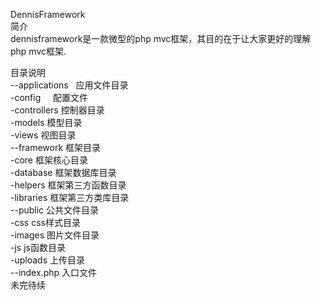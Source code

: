 DennisFramework<br/>
简介<br/>
dennisframework是一款微型的php mvc框架，其目的在于让大家更好的理解php mvc框架.<br/>

目录说明<br/>
--applications         &nbsp;&nbsp;应用文件目录<br/>
         -config                配置文件<br/>
    -controllers                控制器目录<br/>
    -models                     模型目录<br/>
    -views                      视图目录<br/>
--framework                     框架目录<br/>
    -core                       框架核心目录<br/>
    -database                   框架数据库目录<br/>
    -helpers                    框架第三方函数目录<br/>
    -libraries                  框架第三方类库目录<br/>
--public                        公共文件目录<br/>
    -css                        css样式目录<br/>
    -images                     图片文件目录<br/>
    -js                         js函数目录<br/>
    -uploads                    上传目录<br/>
--index.php                     入口文件<br/>
未完待续
